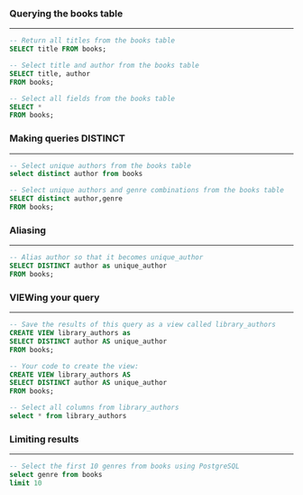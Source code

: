 ### Querying the books table
_________________________________________

```sql
-- Return all titles from the books table
SELECT title FROM books;

-- Select title and author from the books table
SELECT title, author
FROM books;

-- Select all fields from the books table
SELECT *
FROM books;
```

### Making queries DISTINCT
_________________________________________
```sql
-- Select unique authors from the books table  
select distinct author from books

-- Select unique authors and genre combinations from the books table  
SELECT distinct author,genre
FROM books;
```

### Aliasing
_________________________________________
```sql
-- Alias author so that it becomes unique_author  
SELECT DISTINCT author as unique_author
FROM books;
```

### VIEWing your query
_________________________________________
```sql
-- Save the results of this query as a view called library_authors  
CREATE VIEW library_authors as
SELECT DISTINCT author AS unique_author
FROM books;

-- Your code to create the view:  
CREATE VIEW library_authors AS
SELECT DISTINCT author AS unique_author
FROM books;

-- Select all columns from library_authors  
select * from library_authors
```

### Limiting results
_________________________________________
```sql
-- Select the first 10 genres from books using PostgreSQL
select genre from books
limit 10
```


